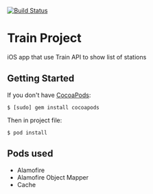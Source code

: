 [![Build Status](https://travis-ci.org/KarolMajka/TrainProject.svg?branch=master)](https://travis-ci.org/KarolMajka/TrainProject)
# Train Project
iOS app that use Train API to show list of stations

## Getting Started
If you don't have [CocoaPods](https://cocoapods.org/):
 
`$ [sudo] gem install cocoapods`
 
Then in project file:
 
`$ pod install`

## Pods used
- Alamofire
- Alamofire Object Mapper
- Cache
